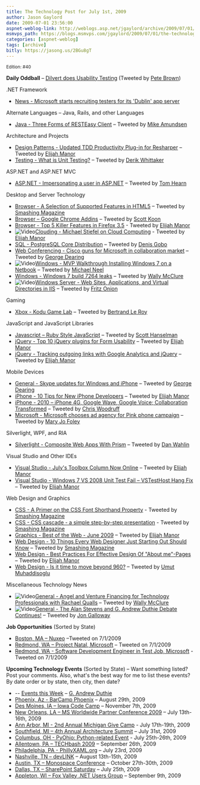 ```yaml
---
title: The Technology Post for July 1st, 2009
author: Jason Gaylord
date: 2009-07-01 23:56:00
aspnet-weblog-link: http://weblogs.asp.net/jgaylord/archive/2009/07/01/the-technology-post-for-july-1st-2009.aspx
msmvps_path: https://blogs.msmvps.com/jgaylord/2009/07/01/the-technology-post-for-july-1st-2009/
categories: [aspnet-weblog]
tags: [archive]
bitly: https://jasong.us/2BGu8gT
---
```


<small>Edition: #40</small>

**Daily Oddball** – [Dilvert does Usability Testing](http://dilbert.com/strips/comic/2009-07-01/) (Tweeted by [Pete Brown](http://twitter.com/Pete_Brown))

.NET Framework

- [News - Microsoft starts recruiting testers for its 'Dublin' app server](http://blogs.zdnet.com/microsoft/?p=3220)

Alternate Languages – Java, Rails, and other Languages

- [Java - Three Forms of RESTEasy Client](http://www.jroller.com/Solomon/entry/three_forms_of_resteasy_client) – Tweeted by [Mike Amundsen](http://twitter.com/mamund)

Architecture and Projects

- [Design Patterns - Updated TDD Productivity Plug-in for Resharper](http://www.lostechies.com/blogs/hex/archive/2009/06/30/updated-tdd-productivity-plug-in-for-resharper.aspx) – Tweeted by [Elijah Manor](http://twitter.com/elijahmanor)
- [Testing - What is Unit Testing?](http://www.codethinked.com/post/2009/06/30/What-is-Unit-Testing.aspx) – Tweeted by [Derik Whittaker](http://twitter.com/DerikWhittaker)

ASP.NET and ASP.NET MVC

- [ASP.NET - Impersonating a user in ASP.NET](http://nerdyhearn.com/blog/160) – Tweeted by [Tom Hearn](http://twitter.com/nerdyhearn)

Desktop and Server Technology

- [Browser - A Selection of Supported Features in HTML5](http://molly.com/html5/html5-0709.html) – Tweeted by [Smashing Magazine](http://twitter.com/smashingmag)
- [Browser – Google Chrome Addins](http://www.googlechromeplugins.com/) – Tweeted by [Scott Koon](http://twitter.com/lazycoder)
- [Browser - Top 5 Killer Features in Firefox 3.5](http://mashable.com/2009/06/30/firefox-killer-features/) - Tweeted by [Elijah Manor](http://twitter.com/elijahmanor)
- ![Video](http://jasongaylord.com/images/techpost/podcast.jpg)[Clouding - Michael Stiefel on Cloud Computing](http://www.dotnetrocks.com/default.aspx?showNum=459) - Tweeted by [Elijah Manor](http://twitter.com/elijahmanor)
- [SQL - PostgreSQL Core Distribution](http://www.postgresql.org/download/) – Tweeted by [Denis Gobo](http://twitter.com/DenisGobo)
- [Web Conferencing - Cisco guns for Microsoft in collaboration market](http://news.cnet.com/8301-1001_3-10276549-92.html?part=rss&subj=news&tag=2547-1_3-0-5) – Tweeted by [George Dearing](http://twitter.com/GeorgeDearing)
- ![Video](http://jasongaylord.com/images/techpost/video.jpg)[Windows - MVP Walkthrough Installing Windows 7 on a Netbook](http://blogs.msdn.com/mvpawardprogram/archive/2009/07/01/mvp-walkthrough-installing-windows-7-on-a-netbook.aspx) – Tweeted by [Michael Neel](http://twitter.com/ViNull)
- [Windows - Windows 7 build 7264 leaks](http://www.neowin.net/news/main/09/06/30/windows-7-build-7264-leaks) – Tweeted by [Wally McClure](http://twitter.com/wbm)
- ![Video](http://jasongaylord.com/images/techpost/video.jpg)[Windows Server - Web Sites, Applications, and Virtual Directories in IIS](http://www.pluralsight.com/main/screencasts/screencast.aspx?id=iis-aspnetdev) – Tweeted by [Fritz Onion](http://twitter.com/fritzonion)

Gaming

- [Xbox - Kodu Game Lab](http://marketplace.xbox.com/en-US/games/offers/00000000-0000-4000-8000-00005855024c?cid=SLink) – Tweeted by [Bertrand Le Roy](http://twitter.com/bleroy)

JavaScript and JavaScript Libraries

- [Javascript – Ruby Style JavaScript](http://jsclass.jcoglan.com/) – Tweeted by [Scott Hanselman](http://twitter.com/shanselman)
- [jQuery - Top 10 jQuery plugins for Form Usability](http://www.reynoldsftw.com/2009/01/top-10-jquery-plugins-for-form-usability/?rel=rdanklof) – Tweeted by [Elijah Manor](http://twitter.com/elijahmanor)
- [jQuery - Tracking outgoing links with Google Analytics and jQuery](http://www.gerryvandermaesen.com/posts/tracking-outgoing-links-with-google-analytics-and-jquery) – Tweeted by [Elijah Manor](http://twitter.com/elijahmanor)

Mobile Devices

- [General - Skype updates for Windows and iPhone](http://download.cnet.com/8301-2007_4-10276327-12.html?part=rss&subj=news&tag=2547-1_3-0-5) – Tweeted by [George Dearing](http://twitter.com/GeorgeDearing)
- [iPhone - 10 Tips for New iPhone Developers](http://net.tutsplus.com/tutorials/other/10-tips-for-new-iphone-developers/) – Tweeted by [Elijah Manor](http://twitter.com/elijahmanor)
- [iPhone - 2010 – iPhone 4G, Google Wave, Google Voice; Collaboration Transformed](http://iphonecto.com/2009/06/30/2010-iphone-4g-google-wave-google-voice-collaboration-transformed/) – Tweeted by [Chris Woodruff](http://twitter.com/cwoodruff)
- [Microsoft - Microsoft chooses ad agency for Pink phone campaign](http://blogs.zdnet.com/microsoft/?p=3216) – Tweeted by [Mary Jo Foley](http://twitter.com/maryjofoley)

Silverlight, WPF, and RIA

- [Silverlight - Composite Web Apps With Prism](http://msdn.microsoft.com/en-us/magazine/dd943055.aspx) – Tweeted by [Dan Wahlin](http://twitter.com/DanWahlin)

Visual Studio and Other IDEs

- [Visual Studio - July's Toolbox Column Now Online](http://scottonwriting.net/sowblog/posts/13874.aspx) – Tweeted by [Elijah Manor](http://twitter.com/elijahmanor)
- [Visual Studio - Windows 7 VS 2008 Unit Test Fail – VSTestHost Hang Fix](http://sharplearningcurve.com/blog/post/2009/06/30/Windows-7-VS-2008-Unit-Test-Fail-e28093-VSTestHost-Hang-Fix.aspx) – Tweeted by [Elijah Manor](http://twitter.com/elijahmanor)

Web Design and Graphics

- [CSS - A Primer on the CSS Font Shorthand Property](http://www.impressivewebs.com/a-primer-on-the-css-font-shorthand-property/) - Tweeted by [Smashing Magazine](http://twitter.com/smashingmag)
- [CSS - CSS cascade - a simple step-by-step presentation](http://www.maxdesign.com.au/2009/06/30/css-cascade/) - Tweeted by [Smashing Magazine](http://twitter.com/smashingmag)
- [Graphics - Best of the Web - June 2009](http://psd.tutsplus.com/articles/web/best-of-the-web-june-2009/) – Tweeted by [Elijah Manor](http://twitter.com/elijahmanor)
- [Web Design - 10 Things Every Web Designer Just Starting Out Should Know](http://sixrevisions.com/web_design/10-things-every-web-designer-just-starting-out-should-know/) – Tweeted by [Smashing Magazine](http://twitter.com/smashingmag)
- [Web Design - Best Practices For Effective Design Of "About me"-Pages](http://www.smashingmagazine.com/2009/07/01/best-practices-for-effective-design-of-about-us-pages/) – Tweeted by [Elijah Manor](http://twitter.com/elijahmanor)
- [Web Design - Is it time to move beyond 960?](http://cameronmoll.com/archives/2009/04/is_it_time_to_move_beyond_960/) – Tweeted by [Umut Muhaddisoglu](http://twitter.com/umutm)

Miscellaneous Technology News

- ![Video](http://jasongaylord.com/images/techpost/podcast.jpg)[General - Angel and Venture Financing for Technology Professionals with Rachael Qualls](http://aspnetpodcast.com/CS11/blogs/asp.net_podcast/archive/2009/07/01/asp-net-podcast-show-141-angel-and-venture-financing-for-technology-professionals-with-rachael-qualls.aspx) – Tweeted by [Wally McClure](http://twitter.com/wbm)
- ![Video](http://jasongaylord.com/images/techpost/podcast.jpg)[General - The Alan Stevens and G. Andrew Duthie Debate Continues!](http://herdingcode.com/?p=191) – Tweeted by [Jon Galloway](http://twitter.com/jongalloway)

**Job Opportunities** (Sorted by State)

- [Boston, MA – Nuxeo](http://www.nuxeo.com/nuxeo/jobs/) –Tweeted on 7/1/2009
- [Redmond, WA – Project Natal, Microsoft](http://www.microsoft-entertainment-jobs.com/go/Introducing-Project-Natal/150565/) – Tweeted on 7/1/2009
- [Redmond, WA - Software Development Engineer in Test Job, Microsoft](http://www.microsoft-entertainment-jobs.com/job/REDMOND-Software-Development-Engineer-in-Test-Job-WA-98074/528316/) - Tweeted on 7/1/2009

**Upcoming Technology Events** (Sorted by State) – Want something listed? Post your comments. Also, what's the best way for me to list these events? By date order or by state, then city, then date?

- \-- [Events this Week](http://blogs.msdn.com/gduthie/archive/2009/06/29/events-this-week-june-29th-2009.aspx) – [G. Andrew Duthie](http://twitter.com/devhammer)
- [Phoenix, Az - BarCamp Phoenix](http://barcamp.org/BarCampPhoenix) – August 29th, 2009
- [Des Moines, IA – Iowa Code Camp](http://iowacodecamp.com/default.aspx) – November 7th, 2009
- [New Orleans, LA – MS Worldwide Partner Conference 2009](http://www.digitalwpc.com/) – July 13th-16th, 2009
- [Ann Arbor, MI - 2nd Annual Michigan Give Camp](http://michigangivecamp.eventbrite.com/) - July 17th-19th, 2009
- [Southfield, MI – 4th Annual Architecture Summit](https://www.clicktoattend.com/invitation.aspx?code=139245) – July 31st, 2009
- [Columbus, OH - PyOhio: Python-related Event](http://www.developerfusion.com/event/13421/pyohio/) - July 25th-26th, 2009
- [Allentown, PA – TECHbash 2009](http://techbash.com/) – September 26th, 2009
- [Philadelphia, PA - PhillyXAML.org](http://phillyxaml.org/Lists/Events/DispForm.aspx?ID=5&Source=http%3A%2F%2Fphillyxaml%2Eorg%2FLists%2FEvents%2Fcalendar%2Easpx%3FCalendarDate%3D7%252F26%252F2009) – July 23rd, 2009
- [Nashville, TN – devLINK](http://devlink.net/) – August 13th-15th, 2009
- [Austin, TX – Monospace Conference](http://monospace.us/) – October 27th-30th, 2009
- [Dallas, TX – SharePoint Saturday](http://www.sharepointsaturday.org/dallas) – July 25th, 2009
- [Appleton, WI – Fox Valley .NET Users Group](http://fvnug.org/dnn/Home/tabid/36/ctl/Details/Mid/377/ItemID/8/Default.aspx?selecteddate=9/9/2009) – September 9th, 2009